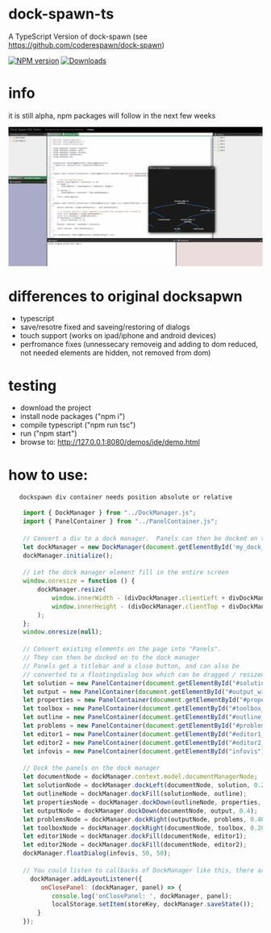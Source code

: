 # dock-spawn-ts
A TypeScript Version of dock-spawn (see https://github.com/coderespawn/dock-spawn)

[![NPM version](http://img.shields.io/npm/v/dock-spawn-ts.svg)](https://www.npmjs.com/package/dock-spawn-ts)
[![Downloads](https://img.shields.io/npm/dm/dock-spawn-ts.svg)](https://www.npmjs.com/package/dock-spawn-ts)

# info
it is still alpha, npm packages will follow in the next few weeks

![Logo](ide.png)

# differences to original docksapwn
 - typescript
 - save/resotre fixed and saveing/restoring of dialogs
 - touch support (works on ipad/iphone and android devices)
 - perfromance fixes (unnessecary removeig and adding to dom reduced, not needed elements are hidden, not removed from dom)

# testing
 - download the project
 - install node packages ("npm i")
 - compile typescript ("npm run tsc")
 - run ("npm start")
 - browse to: http://127.0.0.1:8080/demos/ide/demo.html

# how to use:

```html
   dockspawn div container needs position absolute or relative 

```

```javascript
    import { DockManager } from "../DockManager.js";
    import { PanelContainer } from "../PanelContainer.js";

    // Convert a div to a dock manager.  Panels can then be docked on to it
    let dockManager = new DockManager(document.getElementById('my_dock_manager'));
    dockManager.initialize();

    // Let the dock manager element fill in the entire screen
    window.onresize = function () {
        dockManager.resize(
            window.innerWidth - (divDockManager.clientLeft + divDockManager.offsetLeft),
            window.innerHeight - (divDockManager.clientTop + divDockManager.offsetTop)
        );
    };
    window.onresize(null);

    // Convert existing elements on the page into "Panels". 
    // They can then be docked on to the dock manager 
    // Panels get a titlebar and a close button, and can also be 
    // converted to a floatingdialog box which can be dragged / resized 
    let solution = new PanelContainer(document.getElementById("#solution_window"), dockManager);
    let output = new PanelContainer(document.getElementById("#output_window"), dockManager);
    let properties = new PanelContainer(document.getElementById("#properties_window"), dockManager);
    let toolbox = new PanelContainer(document.getElementById("#toolbox_window"), dockManager);
    let outline = new PanelContainer(document.getElementById("#outline_window"), dockManager);
    let problems = new PanelContainer(document.getElementById("#problems_window"), dockManager);
    let editor1 = new PanelContainer(document.getElementById("#editor1_window"), dockManager);
    let editor2 = new PanelContainer(document.getElementById("#editor2_window"), dockManager);
    let infovis = new PanelContainer(document.getElementById("infovis"), dockManager);

    // Dock the panels on the dock manager
    let documentNode = dockManager.context.model.documentManagerNode;
    let solutionNode = dockManager.dockLeft(documentNode, solution, 0.20);
    let outlineNode = dockManager.dockFill(solutionNode, outline);
    let propertiesNode = dockManager.dockDown(outlineNode, properties, 0.6);
    let outputNode = dockManager.dockDown(documentNode, output, 0.4);
    let problemsNode = dockManager.dockRight(outputNode, problems, 0.40);
    let toolboxNode = dockManager.dockRight(documentNode, toolbox, 0.20);
    let editor1Node = dockManager.dockFill(documentNode, editor1);
    let editor2Node = dockManager.dockFill(documentNode, editor2);
    dockManager.floatDialog(infovis, 50, 50);

    // You could listen to callbacks of DockManager like this, there are more event's then close available see ILayoutEventListener
      dockManager.addLayoutListener({
         onClosePanel: (dockManager, panel) => {
            console.log('onClosePanel: ', dockManager, panel);
            localStorage.setItem(storeKey, dockManager.saveState());
        }
    });
```
